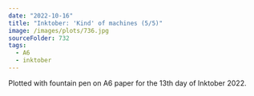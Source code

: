 ```yaml
---
date: "2022-10-16"
title: "Inktober: 'Kind' of machines (5/5)"
image: /images/plots/736.jpg
sourceFolder: 732
tags:
  - A6
  - inktober
---
```


Plotted with fountain pen on A6 paper for the 13th day of Inktober 2022.

